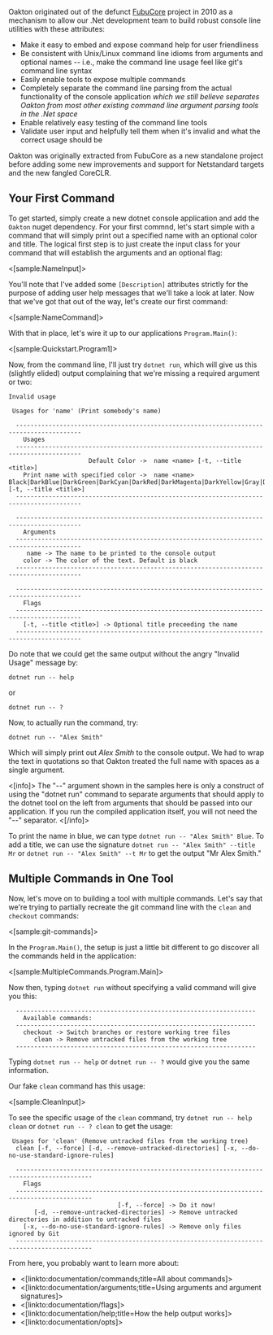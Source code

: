 <!--title: Getting Started-->

Oakton originated out of the defunct [FubuCore](https://github.com/DarthFubuMVC/fubucore) project in 2010 as a mechanism to allow our .Net
development team to build robust console line utilities with these attributes:

* Make it easy to embed and expose command help for user friendliness
* Be consistent with Unix/Linux command line idioms from arguments and optional names -- i.e., make the command line usage
  feel like git's command line syntax
* Easily enable tools to expose multiple commands
* Completely separate the command line parsing from the actual functionality of the console application *which we
  still believe separates Oakton from most other existing command line argument parsing tools in the .Net space*
* Enable relatively easy testing of the command line tools
* Validate user input and helpfully tell them when it's invalid and what the correct usage should be

Oakton was originally extracted from FubuCore as a new standalone project before adding some new improvements and support for Netstandard targets and the new fangled
CoreCLR.

## Your First Command

To get started, simply create a new dotnet console application and add the `Oakton` nuget dependency. For your first commnd, let's start simple with a command that will simply print out a specified name with an optional color and title. The logical first step is to just
create the input class for your command that will establish the arguments and an optional flag:

<[sample:NameInput]>

You'll note that I've added some `[Description]` attributes strictly for the purpose of adding user help messages that we'll take a look at later. Now that we've got that out of the way, let's create our first command:

<[sample:NameCommand]>

With that in place, let's wire it up to our applications `Program.Main()`:

<[sample:Quickstart.Program1]>

Now, from the command line, I'll just try `dotnet run`, which will give us this (slightly elided) output complaining
that we're missing a required argument or two:

```
Invalid usage

 Usages for 'name' (Print somebody's name)

  ----------------------------------------------------------------------------------------
    Usages
  ----------------------------------------------------------------------------------------
                      Default Color ->  name <name> [-t, --title <title>]
    Print name with specified color ->  name <name> Black|DarkBlue|DarkGreen|DarkCyan|DarkRed|DarkMagenta|DarkYellow|Gray|DarkGray|Blue|Green|Cyan|Red|Magenta|Yellow|White [-t, --title <title>]
  ----------------------------------------------------------------------------------------

  ----------------------------------------------------------------------------------------
    Arguments
  ----------------------------------------------------------------------------------------
     name -> The name to be printed to the console output
    color -> The color of the text. Default is black
  ----------------------------------------------------------------------------------------

  ----------------------------------------------------------------------------------------
    Flags
  ----------------------------------------------------------------------------------------
    [-t, --title <title>] -> Optional title preceeding the name
  ----------------------------------------------------------------------------------------
```

Do note that we could get the same output without the angry "Invalid Usage" message by:

```
dotnet run -- help
```

or

```
dotnet run -- ?
```

Now, to actually run the command, try:

```
dotnet run -- "Alex Smith"
```

Which will simply print out *Alex Smith* to the console output. We had to wrap the text in quotations so that Oakton treated
the full name with spaces as a single argument.

<[info]>
The "--" argument shown in the samples here is only a construct of using the "dotnet run" command to separate arguments that should
apply to the dotnet tool on the left from arguments that should be passed into our application. If you run the compiled application
itself, you will not need the "--" separator.
<[/info]>

To print the name in blue, we can type `dotnet run -- "Alex Smith" Blue`. To add a title, we can use the signature `dotnet run -- "Alex Smith" --title Mr` or `dotnet run -- "Alex Smith" --t Mr` to get the output "Mr Alex Smith."

## Multiple Commands in One Tool

Now, let's move on to building a tool with multiple commands. Let's say that we're trying to partially recreate
the git command line with the `clean` and `checkout` commands:

<[sample:git-commands]>

In the `Program.Main()`, the setup is just a little bit different to go discover all the commands held in the application:

<[sample:MultipleCommands.Program.Main]>

Now then, typing `dotnet run` without specifying a valid command will give you this:

```
  ------------------------------------------------------------------
    Available commands:
  ------------------------------------------------------------------
    checkout -> Switch branches or restore working tree files
       clean -> Remove untracked files from the working tree
  ------------------------------------------------------------------
```

Typing `dotnet run -- help` or `dotnet run -- ?` would give you the same information. 

Our fake `clean` command has this usage:

<[sample:CleanInput]>

To see the specific usage of the `clean` command, try `dotnet run -- help clean` or `dotnet run -- ? clean` to get the usage:

```
 Usages for 'clean' (Remove untracked files from the working tree)
  clean [-f, --force] [-d, --remove-untracked-directories] [-x, --do-no-use-standard-ignore-rules]

  -------------------------------------------------------------------------------------------
    Flags
  -------------------------------------------------------------------------------------------
                              [-f, --force] -> Do it now!
       [-d, --remove-untracked-directories] -> Remove untracked directories in addition to untracked files
    [-x, --do-no-use-standard-ignore-rules] -> Remove only files ignored by Git
  -------------------------------------------------------------------------------------------
```

From here, you probably want to learn more about:

* <[linkto:documentation/commands;title=All about commands]>
* <[linkto:documentation/arguments;title=Using arguments and argument signatures]>
* <[linkto:documentation/flags]>
* <[linkto:documentation/help;title=How the help output works]>
* <[linkto:documentation/opts]>
